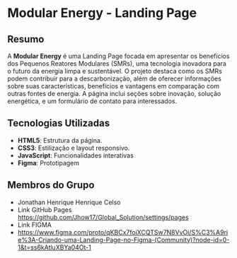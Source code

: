 # Modular Energy - Landing Page

## Resumo
A **Modular Energy** é uma Landing Page focada em apresentar os benefícios dos Pequenos Reatores Modulares (SMRs), uma tecnologia inovadora para o futuro da energia limpa e sustentável. O projeto destaca como os SMRs podem contribuir para a descarbonização, além de oferecer informações sobre suas características, benefícios e vantagens em comparação com outras fontes de energia. A página inclui seções sobre inovação, solução energética, e um formulário de contato para interessados.

## Tecnologias Utilizadas
- **HTML5**: Estrutura da página.
- **CSS3**: Estilização e layout responsivo.
- **JavaScript**: Funcionalidades interativas 
- **Figma**: Prototipagem 

## Membros do Grupo
- Jonathan Henrique Henrique Celso
- Link GitHub Pages
https://github.com/Jhow17/Global_Solution/settings/pages
- Link FIGMA
- https://www.figma.com/proto/qKBCx7foiXCQTSw7N8VvOi/S%C3%A9rie%3A-Criando-uma-Landing-Page-no-Figma-(Community)?node-id=0-1&t=ss6kAtluXBYa04Ot-1
